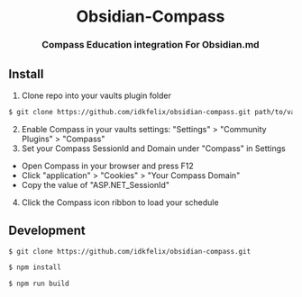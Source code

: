 <h1  align='center'>Obsidian-Compass</h1>
<h3  align='center'>Compass Education integration For Obsidian.md</h3>

## Install
1. Clone repo into your vaults plugin folder
```bash
$ git clone https://github.com/idkfelix/obsidian-compass.git path/to/vault/.obsidian/plugins/
```
2. Enable Compass in your vaults settings: "Settings" > "Community Plugins" > "Compass"
3. Set your Compass SessionId and Domain under "Compass" in Settings
  - Open Compass in your browser and press F12
  - Click "application" > "Cookies" > "Your Compass Domain"
  - Copy the value of "ASP.NET_SessionId"
4. Click the Compass icon ribbon to load your schedule

## Development
```bash
$ git clone https://github.com/idkfelix/obsidian-compass.git
```
```bash
$ npm install
```
```bash
$ npm run build
```